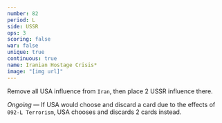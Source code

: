 ```yaml
---
number: 82
period: L
side: USSR
ops: 3
scoring: false
war: false
unique: true
continuous: true
name: Iranian Hostage Crisis*
image: "[img url]"
---
```

Remove all USA influence from `Iran`, then place 2 USSR influence there.

*Ongoing* — If USA would choose and discard a card due to the effects of `092-L Terrorism`, USA chooses and discards 2 cards instead.
